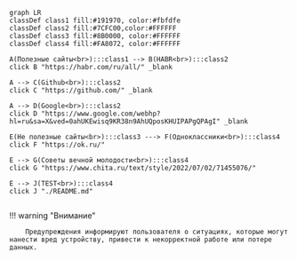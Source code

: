 ```mermaid 
graph LR
classDef class1 fill:#191970, color:#fbfdfe
classDef class2 fill:#7CFC00,color:#FFFFFF
classDef class3 fill:#8B0000, color:#FFFFFF
classDef class4 fill:#FA8072, color:#FFFFFF

A(Полезные сайты<br>):::class1 --> B(HABR<br>):::class2
click B "https://habr.com/ru/all/" _blank

A --> C(Github<br>):::class2
click C "https://github.com/" _blank

A --> D(Google<br>):::class2
click D "https://www.google.com/webhp?hl=ru&sa=X&ved=0ahUKEwisq9KR38n9AhUQposKHUIPAPgQPAgI" _blank

E(Не полезные сайты<br>):::class3 ---> F(Одноклассники<br>):::class4
click F "https://ok.ru/"

E --> G(Советы вечной молодости<br>):::class4
click G "https://www.chita.ru/text/style/2022/07/02/71455076/"

E --> J(TEST<br>):::class4
click J "./README.md"


```

!!! warning "Внимание"

        Предупреждения информируют пользователя о ситуациях, которые могут нанести вред устройству, привести к некорректной работе или потере данных.
